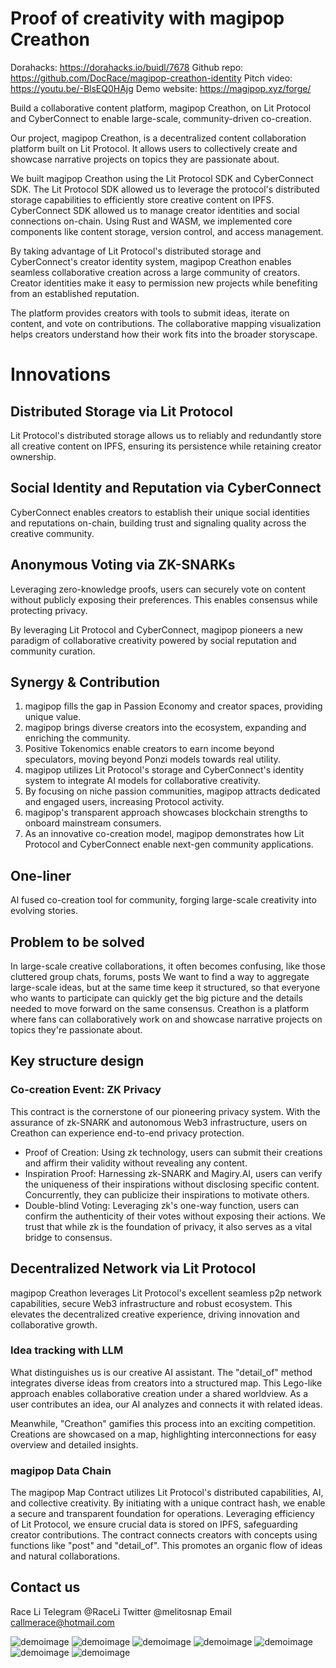 # Proof of creativity with magipop Creathon
Dorahacks: https://dorahacks.io/buidl/7678
Github repo: https://github.com/DocRace/magipop-creathon-identity
Pitch video: https://youtu.be/-BlsEQ0HAjg
Demo website: https://magipop.xyz/forge/

Build a collaborative content platform, magipop Creathon, on Lit Protocol and CyberConnect to enable large-scale, community-driven co-creation.

Our project, magipop Creathon, is a decentralized content collaboration platform built on Lit Protocol. It allows users to collectively create and showcase narrative projects on topics they are passionate about. 

We built magipop Creathon using the Lit Protocol SDK and CyberConnect SDK. The Lit Protocol SDK allowed us to leverage the protocol's distributed storage capabilities to efficiently store creative content on IPFS. CyberConnect SDK allowed us to manage creator identities and social connections on-chain. Using Rust and WASM, we implemented core components like content storage, version control, and access management.

By taking advantage of Lit Protocol's distributed storage and CyberConnect's creator identity system, magipop Creathon enables seamless collaborative creation across a large community of creators. Creator identities make it easy to permission new projects while benefiting from an established reputation.

The platform provides creators with tools to submit ideas, iterate on content, and vote on contributions. The collaborative mapping visualization helps creators understand how their work fits into the broader storyscape. 

# Innovations

## Distributed Storage via Lit Protocol
Lit Protocol's distributed storage allows us to reliably and redundantly store all creative content on IPFS, ensuring its persistence while retaining creator ownership.

## Social Identity and Reputation via CyberConnect 
CyberConnect enables creators to establish their unique social identities and reputations on-chain, building trust and signaling quality across the creative community.

## Anonymous Voting via ZK-SNARKs
Leveraging zero-knowledge proofs, users can securely vote on content without publicly exposing their preferences. This enables consensus while protecting privacy.

By leveraging Lit Protocol and CyberConnect, magipop pioneers a new paradigm of collaborative creativity powered by social reputation and community curation.

## **Synergy & Contribution**
1. magipop fills the gap in Passion Economy and creator spaces, providing unique value.
2. magipop brings diverse creators into the ecosystem, expanding and enriching the community.
3. Positive Tokenomics enable creators to earn income beyond speculators, moving beyond Ponzi models towards real utility.
4. magipop utilizes Lit Protocol's storage and CyberConnect's identity system to integrate AI models for collaborative creativity.
5. By focusing on niche passion communities, magipop attracts dedicated and engaged users, increasing Protocol activity. 
6. magipop's transparent approach showcases blockchain strengths to onboard mainstream consumers.
7. As an innovative co-creation model, magipop demonstrates how Lit Protocol and CyberConnect enable next-gen community applications.

## One-liner
Al fused co-creation tool for community, forging large-scale creativity into evolving stories.
## Problem to be solved
In large-scale creative collaborations, it often becomes confusing, like those cluttered group chats, forums, posts
We want to find a way to aggregate large-scale ideas, but at the same time keep it structured, so that everyone who wants to participate can quickly get the big picture and the details needed to move forward on the same consensus.
Creathon is a platform where fans can collaboratively work on and showcase narrative projects on topics they're passionate about.

## Key structure design
### Co-creation Event: ZK Privacy
This contract is the cornerstone of our pioneering privacy system. With the assurance of zk-SNARK and autonomous Web3 infrastructure, users on Creathon can experience end-to-end privacy protection.
- Proof of Creation: Using zk technology, users can submit their creations and affirm their validity without revealing any content.
- Inspiration Proof: Harnessing zk-SNARK and Magiry.AI, users can verify the uniqueness of their inspirations without disclosing specific content. Concurrently, they can publicize their inspirations to motivate others.
- Double-blind Voting: Leveraging zk's one-way function, users can confirm the authenticity of their votes without exposing their actions.
We trust that while zk is the foundation of privacy, it also serves as a vital bridge to consensus.
## Decentralized Network via Lit Protocol
magipop Creathon leverages Lit Protocol's excellent seamless p2p network capabilities, secure Web3 infrastructure and robust ecosystem. This elevates the decentralized creative experience, driving innovation and collaborative growth.
### Idea tracking with LLM 
What distinguishes us is our creative AI assistant. The "detail_of" method integrates diverse ideas from creators into a structured map. This Lego-like approach enables collaborative creation under a shared worldview. As a user contributes an idea, our AI analyzes and connects it with related ideas.

Meanwhile, "Creathon" gamifies this process into an exciting competition. Creations are showcased on a map, highlighting interconnections for easy overview and detailed insights.
### magipop Data Chain
The magipop Map Contract utilizes Lit Protocol's distributed capabilities, AI, and collective creativity. By initiating with a unique contract hash, we enable a secure and transparent foundation for operations. Leveraging efficiency of Lit Protocol, we ensure crucial data is stored on IPFS, safeguarding creator contributions. The contract connects creators with concepts using functions like "post" and "detail_of". This promotes an organic flow of ideas and natural collaborations.
## Contact us
Race Li
Telegram @RaceLi
Twitter @melitosnap
Email callmerace@hotmail.com

![demoimage](/Tracks/Web3Blockchain/magipop-creathon/demo-images/1.png)
![demoimage](/Tracks/Web3Blockchain/magipop-creathon/demo-images/2.png)
![demoimage](/Tracks/Web3Blockchain/magipop-creathon/demo-images/3.png)
![demoimage](/Tracks/Web3Blockchain/magipop-creathon/demo-images/4.png)
![demoimage](/Tracks/Web3Blockchain/magipop-creathon/demo-images/5.png)
![demoimage](/Tracks/Web3Blockchain/magipop-creathon/demo-images/6.png)
![demoimage](/Tracks/Web3Blockchain/magipop-creathon/demo-images/7.png)
